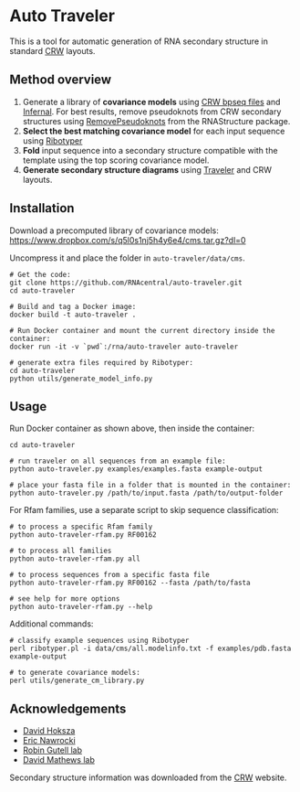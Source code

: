 
# Auto Traveler

This is a tool for automatic generation of RNA secondary structure in standard
[CRW](http://www.rna.ccbb.utexas.edu) layouts.

## Method overview

1. Generate a library of **covariance models** using [CRW bpseq files](http://www.rna.icmb.utexas.edu/DAT/3C/Structure/index.php)
and [Infernal](http://eddylab.org/infernal/). For best results, remove pseudoknots from CRW secondary structures
  using [RemovePseudoknots](https://rna.urmc.rochester.edu/Text/RemovePseudoknots.html) from the RNAStructure package.
1. **Select the best matching covariance model** for each input sequence
using [Ribotyper](https://github.com/nawrockie/ribotyper-v1)
1. **Fold** input sequence into a secondary structure compatible with the template
using the top scoring covariance model.
1. **Generate secondary structure diagrams** using [Traveler](https://github.com/davidhoksza/traveler) and CRW layouts.

## Installation

Download a precomputed library of covariance models:
https://www.dropbox.com/s/q5l0s1nj5h4y6e4/cms.tar.gz?dl=0

Uncompress it and place the folder in `auto-traveler/data/cms`.

```
# Get the code:
git clone https://github.com/RNAcentral/auto-traveler.git
cd auto-traveler

# Build and tag a Docker image:
docker build -t auto-traveler .

# Run Docker container and mount the current directory inside the container:
docker run -it -v `pwd`:/rna/auto-traveler auto-traveler

# generate extra files required by Ribotyper:
cd auto-traveler
python utils/generate_model_info.py
```

## Usage

Run Docker container as shown above, then inside the container:

```
cd auto-traveler

# run traveler on all sequences from an example file:
python auto-traveler.py examples/examples.fasta example-output

# place your fasta file in a folder that is mounted in the container:
python auto-traveler.py /path/to/input.fasta /path/to/output-folder
```

For Rfam families, use a separate script to skip sequence classification:

```
# to process a specific Rfam family
python auto-traveler-rfam.py RF00162

# to process all families
python auto-traveler-rfam.py all

# to process sequences from a specific fasta file
python auto-traveler-rfam.py RF00162 --fasta /path/to/fasta

# see help for more options
python auto-traveler-rfam.py --help
```

Additional commands:

```
# classify example sequences using Ribotyper
perl ribotyper.pl -i data/cms/all.modelinfo.txt -f examples/pdb.fasta example-output

# to generate covariance models:
perl utils/generate_cm_library.py
```

## Acknowledgements

- [David Hoksza](https://github.com/davidhoksza)
- [Eric Nawrocki](https://github.com/nawrockie)
- [Robin Gutell lab](http://www.rna.ccbb.utexas.edu)
- [David Mathews lab](http://rna.urmc.rochester.edu/RNAstructure.html)

Secondary structure information was downloaded from the [CRW](http://www.rna.ccbb.utexas.edu) website.
